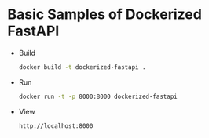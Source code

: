 # Basic Samples of Dockerized FastAPI

- Build
    ```bash
    docker build -t dockerized-fastapi .
    ```
- Run
    ```bash
    docker run -t -p 8000:8000 dockerized-fastapi
    ```
- View
    ```
    http://localhost:8000
    ```